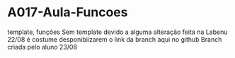 # A017-Aula-Funcoes
template, funções
Sem template devido a alguma alteração feita na Labenu  22/08
é costume desponibiizarem o link da branch aqui no github 
Branch criada pelo aluno  23/08
